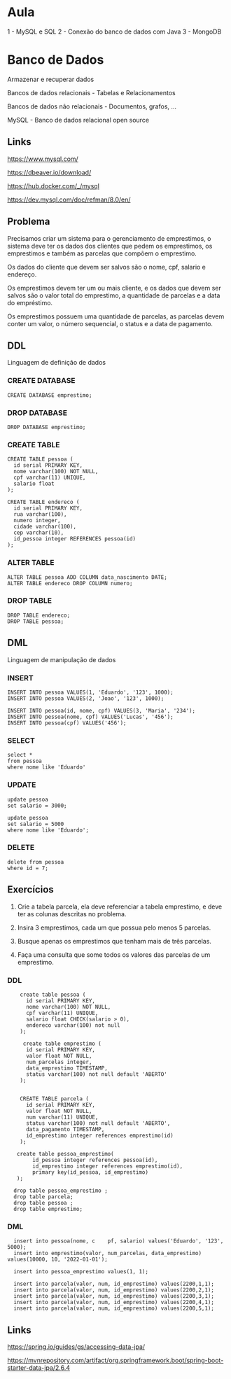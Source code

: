 # Aula

1 - MySQL e SQL
2 - Conexão do banco de dados com Java
3 - MongoDB

# Banco de Dados

Armazenar e recuperar dados

Bancos de dados relacionais - Tabelas e Relacionamentos

Bancos de dados não relacionais - Documentos, grafos, ...

MySQL - Banco de dados relacional open source

## Links

https://www.mysql.com/

https://dbeaver.io/download/

https://hub.docker.com/_/mysql

https://dev.mysql.com/doc/refman/8.0/en/

## Problema

Precisamos criar um sistema para o gerenciamento de emprestimos, o sistema deve ter os dados dos clientes que pedem os emprestimos, os emprestimos e também as 
parcelas que compõem o emprestimo.

Os dados do cliente que devem ser salvos são o nome, cpf, salario e endereço.

Os emprestimos devem ter um ou mais cliente, e os dados que devem ser salvos são o valor total do emprestimo, a quantidade de parcelas e a data do empréstimo.

Os emprestimos possuem uma quantidade de parcelas, as parcelas devem conter um valor, o número sequencial, o status e a data de pagamento.

## DDL

Linguagem de definição de dados

### CREATE DATABASE

    CREATE DATABASE emprestimo;

### DROP DATABASE

    DROP DATABASE emprestimo;

### CREATE TABLE

    CREATE TABLE pessoa (
      id serial PRIMARY KEY,
      nome varchar(100) NOT NULL,
      cpf varchar(11) UNIQUE,
      salario float
    );

    CREATE TABLE endereco (
      id serial PRIMARY KEY,
      rua varchar(100),
      numero integer,
      cidade varchar(100),
      cep varchar(10),
      id_pessoa integer REFERENCES pessoa(id)
    );
  

### ALTER TABLE

    ALTER TABLE pessoa ADD COLUMN data_nascimento DATE;
    ALTER TABLE endereco DROP COLUMN numero;

### DROP TABLE

    DROP TABLE endereco;
    DROP TABLE pessoa;

## DML

Linguagem de manipulação de dados

### INSERT

    INSERT INTO pessoa VALUES(1, 'Eduardo', '123', 1000);
    INSERT INTO pessoa VALUES(2, 'Joao', '123', 1000);

    INSERT INTO pessoa(id, nome, cpf) VALUES(3, 'Maria', '234');
    INSERT INTO pessoa(nome, cpf) VALUES('Lucas', '456');
    INSERT INTO pessoa(cpf) VALUES('456');

### SELECT

    select *
    from pessoa
    where nome like 'Eduardo'

### UPDATE

    update pessoa
    set salario = 3000;

    update pessoa 
    set salario = 5000
    where nome like 'Eduardo';

### DELETE

    delete from pessoa
    where id = 7;

## Exercícios

1) Crie a tabela parcela, ela deve referenciar a tabela emprestimo, e deve ter as colunas descritas no problema.

2) Insira 3 emprestimos, cada um que possua pelo menos 5 parcelas.

3) Busque apenas os emprestimos que tenham mais de três parcelas.

4) Faça uma consulta que some todos os valores das parcelas de um emprestimo.

### DDL

        create table pessoa (
          id serial PRIMARY KEY,
          nome varchar(100) NOT NULL,
          cpf varchar(11) UNIQUE,
          salario float CHECK(salario > 0),
          endereco varchar(100) not null
        );

         create table emprestimo (
          id serial PRIMARY KEY,
          valor float NOT NULL,
          num_parcelas integer,
          data_emprestimo TIMESTAMP,
          status varchar(100) not null default 'ABERTO'
        );


        CREATE TABLE parcela (
          id serial PRIMARY KEY,
          valor float NOT NULL,
          num varchar(11) UNIQUE,
          status varchar(100) not null default 'ABERTO',
          data_pagamento TIMESTAMP,
          id_emprestimo integer references emprestimo(id)
        );

       create table pessoa_emprestimo(
            id_pessoa integer references pessoa(id),
            id_emprestimo integer references emprestimo(id),
            primary key(id_pessoa, id_emprestimo)
       );
    
      drop table pessoa_emprestimo ;
      drop table parcela;
      drop table pessoa ;
      drop table emprestimo;

### DML

      insert into pessoa(nome, c    pf, salario) values('Eduardo', '123', 5000);
      insert into emprestimo(valor, num_parcelas, data_emprestimo) values(10000, 10, '2022-01-01');

      insert into pessoa_emprestimo values(1, 1);

      insert into parcela(valor, num, id_emprestimo) values(2200,1,1);
      insert into parcela(valor, num, id_emprestimo) values(2200,2,1);
      insert into parcela(valor, num, id_emprestimo) values(2200,3,1);
      insert into parcela(valor, num, id_emprestimo) values(2200,4,1);
      insert into parcela(valor, num, id_emprestimo) values(2200,5,1);
      
## Links

https://spring.io/guides/gs/accessing-data-jpa/

https://mvnrepository.com/artifact/org.springframework.boot/spring-boot-starter-data-jpa/2.6.4


      

